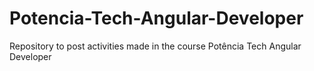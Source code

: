 # Potencia-Tech-Angular-Developer
Repository to post activities made in the course Potência Tech Angular Developer
